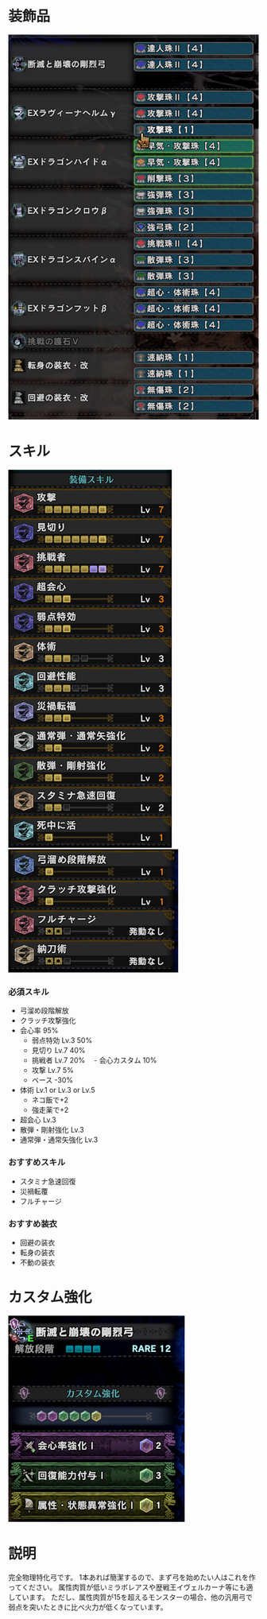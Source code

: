 # 装飾品
!["画像が読み込まれてないよ"](/images/14_1_0_jewels.png)


# スキル
!["画像が読み込まれてないよ"](/images/14_1_0_skills_1.png) !["画像が読み込まれてないよ"](/images/14_1_0_skills_2.png)

### 必須スキル
- 弓溜め段階解放
- クラッチ攻撃強化
- 会心率 95%
  - 弱点特効 Lv.3 50%
  - 見切り Lv.7 40%
  - 挑戦者 Lv.7 20%
　- 会心カスタム 10%
  - 攻撃 Lv.7 5%
  - ベース -30%
- 体術 Lv.1 or Lv.3 or Lv.5
  - ネコ飯で+2
  - 強走薬で+2
- 超会心 Lv.3
- 散弾・剛射強化 Lv.3
- 通常弾・通常矢強化 Lv.3

### おすすめスキル
- スタミナ急速回復
- 災禍転覆
- フルチャージ

### おすすめ装衣
- 回避の装衣
- 転身の装衣
- 不動の装衣


# カスタム強化
!["画像が読み込まれてないよ"](/images/14_1_0_augmentations.png)


# 説明
完全物理特化弓です。
1本あれば簡潔するので、まず弓を始めたい人はこれを作ってください。
属性肉質が低いミラボレアスや歴戦王イヴェルカーナ等にも適しています。
ただし、属性肉質が15を超えるモンスターの場合、他の汎用弓で弱点を突いたときに比べ火力が低くなっています。
